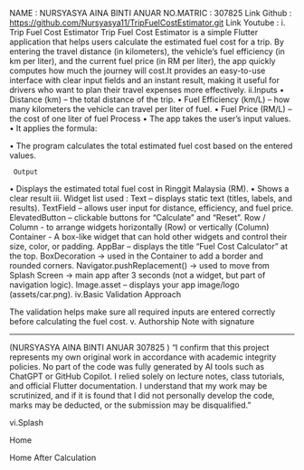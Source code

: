 NAME : NURSYASYA AINA BINTI ANUAR 
NO.MATRIC : 307825
Link Github : https://github.com/Nursyasya11/TripFuelCostEstimator.git
Link Youtube :
i. Trip Fuel Cost Estimator
Trip Fuel Cost Estimator is a simple Flutter application that helps users calculate the estimated fuel cost for a trip. By entering the travel distance (in kilometers), the vehicle’s fuel efficiency (in km per liter), and the current fuel price (in RM per liter), the app quickly computes how much the journey will cost.It provides an easy-to-use interface with clear input fields and an instant result, making it useful for drivers who want to plan their travel expenses more effectively.
ii.Inputs
•	Distance (km) – the total distance of the trip.
•	Fuel Efficiency (km/L) – how many kilometers the vehicle can travel per liter of fuel.
•	Fuel Price (RM/L) – the cost of one liter of fuel
   Process
•	The app takes the user’s input values.
•	It applies the formula:
 
•	The program calculates the total estimated fuel cost based on the entered values.

     Output
•  Displays the estimated total fuel cost in Ringgit Malaysia (RM).
•  Shows a clear result 
iii. Widget list used :
Text – displays static text (titles, labels, and results). 
TextField – allows user input for distance, efficiency, and fuel price. 
ElevatedButton – clickable buttons for “Calculate” and “Reset”.
Row / Column - to arrange widgets horizontally (Row) or vertically (Column)
Container - A box-like widget that can hold other widgets and control their size, color, or padding.
AppBar – displays the title “Fuel Cost Calculator” at the top.
BoxDecoration → used in the Container to add a border and rounded corners.
Navigator.pushReplacement() → used to move from Splash Screen → main app after 3 seconds (not a widget, but part of navigation logic).
Image.asset – displays your app image/logo (assets/car.png).
iv.Basic Validation Approach
 
The validation helps make sure all required inputs are entered correctly before calculating the fuel cost.
v. Authorship Note with signature 


 
_________________________________
(NURSYASYA AINA BINTI ANUAR 307825 )
“I confirm that this project represents my own original work in accordance with academic integrity policies. No part of the code was fully generated by AI tools such as ChatGPT or GitHub Copilot. I relied solely on lecture notes, class tutorials, and official Flutter documentation. I understand that my work may be scrutinized, and if it is found that I did not personally develop the code, marks may be deducted, or the submission may be disqualified.”



vi.Splash
 
Home
 
Home After Calculation
 
